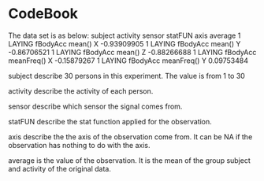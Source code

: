 CodeBook
==========
The data set is as below:
subject activity       sensor    statFUN axis     average
1   	LAYING     fBodyAcc     mean()    X -0.93909905
1   	LAYING     fBodyAcc     mean()    Y -0.86706521
1   	LAYING     fBodyAcc     mean()    Z -0.88266688
1   	LAYING     fBodyAcc meanFreq()    X -0.15879267
1   	LAYING     fBodyAcc meanFreq()    Y  0.09753484


subject describe 30 persons in this experiment. The value is from 1 to 30

activity describe the activity of each person.

sensor describe which sensor the signal comes from.

statFUN describe the stat function applied for the observation.

axis describe the the axis of the observation come from. It can be NA if the observation has nothing to do with the axis.

average is the value of the observation. It is the mean of the group subject and activity of the original data.


